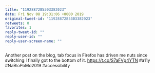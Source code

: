 ```yaml
---
title: "1192887285303382023"
date: Fri Nov 08 19:31:06 +0000 2019
original-tweet-id: "1192887285303382023"
retweets: 0
favorites: 1
reply-tweet-id: ""
reply-user-id: ""
reply-user-screen-name: ""
---
```

Another post on the blog, tab focus in Firefox has driven me nuts since switching I finally got to the bottom of it. <a href="https://t.co/S7aFVp4YTN">https://t.co/S7aFVp4YTN</a> #a11y #NaBloPoMo2019 #accessibility
